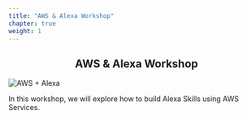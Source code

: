 ```yaml
---
title: "AWS & Alexa Workshop"
chapter: true
weight: 1
---
```


<div style="text-align: center"><h2>AWS & Alexa Workshop</h2></div>



![AWS + Alexa](/images/aws_alexa.png)

In this workshop, we will explore how to build Alexa Skills using AWS Services.